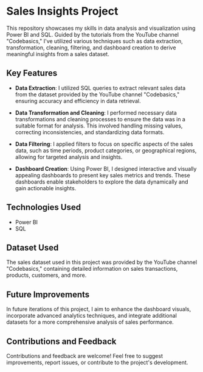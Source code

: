 # Sales Insights Project

This repository showcases my skills in data analysis and visualization using Power BI and SQL. Guided by the tutorials from the YouTube channel "Codebasics," I've utilized various techniques such as data extraction, transformation, cleaning, filtering, and dashboard creation to derive meaningful insights from a sales dataset.

## Key Features

- **Data Extraction**: I utilized SQL queries to extract relevant sales data from the dataset provided by the YouTube channel "Codebasics," ensuring accuracy and efficiency in data retrieval.

  
- **Data Transformation and Cleaning**: I performed necessary data transformations and cleaning processes to ensure the data was in a suitable format for analysis. This involved handling missing values, correcting inconsistencies, and standardizing data formats.

- **Data Filtering**: I applied filters to focus on specific aspects of the sales data, such as time periods, product categories, or geographical regions, allowing for targeted analysis and insights.

- **Dashboard Creation**: Using Power BI, I designed interactive and visually appealing dashboards to present key sales metrics and trends. These dashboards enable stakeholders to explore the data dynamically and gain actionable insights.

## Technologies Used

- Power BI
- SQL

## Dataset Used

The sales dataset used in this project was provided by the YouTube channel "Codebasics," containing detailed information on sales transactions, products, customers, and more.

## Future Improvements

In future iterations of this project, I aim to enhance the dashboard visuals, incorporate advanced analytics techniques, and integrate additional datasets for a more comprehensive analysis of sales performance.

## Contributions and Feedback

Contributions and feedback are welcome! Feel free to suggest improvements, report issues, or contribute to the project's development.
